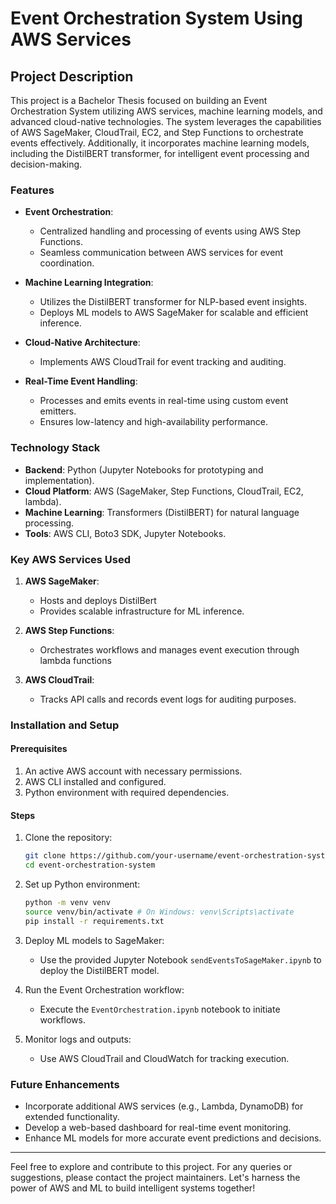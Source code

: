 # Event Orchestration System Using AWS Services

## Project Description
This project is a Bachelor Thesis focused on building an Event Orchestration System utilizing AWS services, machine learning models, and advanced cloud-native technologies. The system leverages the capabilities of AWS SageMaker, CloudTrail, EC2, and Step Functions to orchestrate events effectively. Additionally, it incorporates machine learning models, including the DistilBERT transformer, for intelligent event processing and decision-making.

### Features

- **Event Orchestration**:
  - Centralized handling and processing of events using AWS Step Functions.
  - Seamless communication between AWS services for event coordination.

- **Machine Learning Integration**:
  - Utilizes the DistilBERT transformer for NLP-based event insights.
  - Deploys ML models to AWS SageMaker for scalable and efficient inference.

- **Cloud-Native Architecture**:
  - Implements AWS CloudTrail for event tracking and auditing.

- **Real-Time Event Handling**:
  - Processes and emits events in real-time using custom event emitters.
  - Ensures low-latency and high-availability performance.

### Technology Stack

- **Backend**: Python (Jupyter Notebooks for prototyping and implementation).
- **Cloud Platform**: AWS (SageMaker, Step Functions, CloudTrail, EC2, lambda).
- **Machine Learning**: Transformers (DistilBERT) for natural language processing.
- **Tools**: AWS CLI, Boto3 SDK, Jupyter Notebooks.

### Key AWS Services Used

1. **AWS SageMaker**:
   - Hosts and deploys DistilBert
   - Provides scalable infrastructure for ML inference.

2. **AWS Step Functions**:
   - Orchestrates workflows and manages event execution through lambda functions

3. **AWS CloudTrail**:
   - Tracks API calls and records event logs for auditing purposes.



### Installation and Setup

#### Prerequisites
1. An active AWS account with necessary permissions.
2. AWS CLI installed and configured.
3. Python environment with required dependencies.

#### Steps
1. Clone the repository:
   ```bash
   git clone https://github.com/your-username/event-orchestration-system.git
   cd event-orchestration-system
   ```

2. Set up Python environment:
   ```bash
   python -m venv venv
   source venv/bin/activate # On Windows: venv\Scripts\activate
   pip install -r requirements.txt
   ```



3. Deploy ML models to SageMaker:
   - Use the provided Jupyter Notebook `sendEventsToSageMaker.ipynb` to deploy the DistilBERT model.

4. Run the Event Orchestration workflow:
   - Execute the `EventOrchestration.ipynb` notebook to initiate workflows.

5. Monitor logs and outputs:
   - Use AWS CloudTrail and CloudWatch for tracking execution.

### Future Enhancements

- Incorporate additional AWS services (e.g., Lambda, DynamoDB) for extended functionality.
- Develop a web-based dashboard for real-time event monitoring.
- Enhance ML models for more accurate event predictions and decisions.

---

Feel free to explore and contribute to this project. For any queries or suggestions, please contact the project maintainers. Let's harness the power of AWS and ML to build intelligent systems together!

